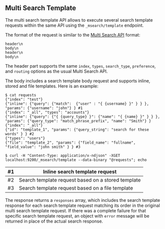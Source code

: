 ## Multi Search Template

The multi search template API allows to execute several search template requests within the same API using the `_msearch/template` endpoint.

The format of the request is similar to the [Multi Search API](search-multi-search.html) format:
    
    
    header\n
    body\n
    header\n
    body\n

The header part supports the same `index`, `types`, `search_type`, `preference`, and `routing` options as the usual Multi Search API.

The body includes a search template body request and supports inline, stored and file templates. Here is an example:
    
    
    $ cat requests
    {"index": "test"}
    {"inline": {"query": {"match":  {"user" : "{ {username} }" } } }, "params": {"username": "john"} } #1
    {"index": "_all", "types": "accounts"}
    {"inline": {"query": {"{ {query_type} }": {"name": "{ {name} }" } } }, "params": {"query_type": "match_phrase_prefix", "name": "Smith"} }
    {"index": "_all"}
    {"id": "template_1", "params": {"query_string": "search for these words" } } #2
    {"types": "users"}
    {"file": "template_2", "params": {"field_name": "fullname", "field_value": "john smith" } } #3
    
    $ curl -H "Content-Type: application/x-ndjson" -XGET localhost:9200/_msearch/template --data-binary "@requests"; echo

#1| Inline search template request     
---|---    
#2| Search template request based on a stored template     
#3| Search template request based on a file template   
  
The response returns a `responses` array, which includes the search template response for each search template request matching its order in the original multi search template request. If there was a complete failure for that specific search template request, an object with `error` message will be returned in place of the actual search response.
